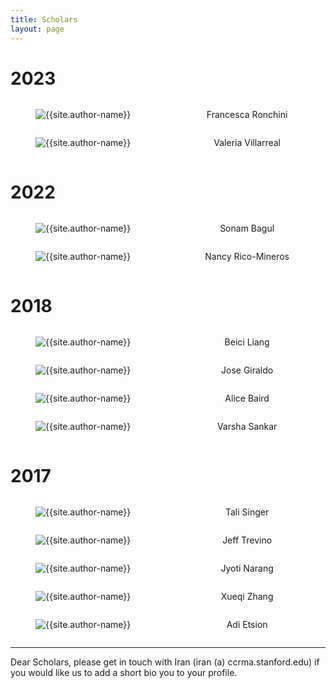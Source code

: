 ```yaml
---
title: Scholars
layout: page
---
```


# 2023

<div class="container">
    <div class="columns">
        <div class="column is-one-fifth-desktop is-one-fifth-tablet is-one-fifth-fullhd">
            <figure class="image">
                <img class="is-rounded" src="assets/photos/francesca.jpeg" alt="{{site.author-name}}">
            </figure>
        </div>
        <div class="column has-text-left-desktop has-text-left-tablet has-text-left-fullhd has-text-left-widescreen">
            <p>Francesca Ronchini</p>
        </div>
    </div>
</div>

<div class="container">
    <div class="columns">
        <div class="column is-one-fifth-desktop is-one-fifth-tablet is-one-fifth-fullhd">
            <figure class="image">
                <img class="is-rounded" src="assets/photos/valeria.png" alt="{{site.author-name}}">
            </figure>
        </div>
        <div class="column has-text-left-desktop has-text-left-tablet has-text-left-fullhd has-text-left-widescreen">
            <p>Valeria Villarreal</p>
        </div>
    </div>
</div>

# 2022

<div class="container">
    <div class="columns">
        <div class="column is-one-fifth-desktop is-one-fifth-tablet is-one-fifth-fullhd">
            <figure class="image">
                <img class="is-rounded" src="assets/photos/sonam.jpeg" alt="{{site.author-name}}">
            </figure>
        </div>
        <div class="column has-text-left-desktop has-text-left-tablet has-text-left-fullhd has-text-left-widescreen">
            <p>Sonam Bagul</p>
        </div>
    </div>
</div>

<div class="container">
    <div class="columns">
        <div class="column is-one-fifth-desktop is-one-fifth-tablet is-one-fifth-fullhd">
            <figure class="image">
                <img class="is-rounded" src="assets/photos/nancy.png" alt="{{site.author-name}}">
            </figure>
        </div>
        <div class="column has-text-left-desktop has-text-left-tablet has-text-left-fullhd has-text-left-widescreen">
            <p>Nancy Rico-Mineros</p>
        </div>
    </div>
</div>

# 2018

<div class="container">
    <div class="columns">
        <div class="column is-one-fifth-desktop is-one-fifth-tablet is-one-fifth-fullhd">
            <figure class="image">
                <img class="is-rounded" src="assets/photos/beici.png" alt="{{site.author-name}}">
            </figure>
        </div>
        <div class="column has-text-left-desktop has-text-left-tablet has-text-left-fullhd has-text-left-widescreen">
            <p>Beici Liang</p>
        </div>
    </div>
</div>

<div class="container">
    <div class="columns">
        <div class="column is-one-fifth-desktop is-one-fifth-tablet is-one-fifth-fullhd">
            <figure class="image">
                <img class="is-rounded" src="assets/photos/jose.png" alt="{{site.author-name}}">
            </figure>
        </div>
        <div class="column has-text-left-desktop has-text-left-tablet has-text-left-fullhd has-text-left-widescreen">
            <p>Jose Giraldo</p>
        </div>
    </div>
</div>

<div class="container">
    <div class="columns">
        <div class="column is-one-fifth-desktop is-one-fifth-tablet is-one-fifth-fullhd">
            <figure class="image">
                <img class="is-rounded" src="assets/photos/alice.png" alt="{{site.author-name}}">
            </figure>
        </div>
        <div class="column has-text-left-desktop has-text-left-tablet has-text-left-fullhd has-text-left-widescreen">
            <p>Alice Baird</p>
        </div>
    </div>
</div>

<div class="container">
    <div class="columns">
        <div class="column is-one-fifth-desktop is-one-fifth-tablet is-one-fifth-fullhd">
            <figure class="image">
                <img class="is-rounded" src="assets/photos/varsha.png" alt="{{site.author-name}}">
            </figure>
        </div>
        <div class="column has-text-left-desktop has-text-left-tablet has-text-left-fullhd has-text-left-widescreen">
            <p>Varsha Sankar</p>
        </div>
    </div>
</div>

# 2017

<div class="container">
    <div class="columns">
        <div class="column is-one-fifth-desktop is-one-fifth-tablet is-one-fifth-fullhd">
            <figure class="image">
                <img class="is-rounded" src="assets/photos/tali.png" alt="{{site.author-name}}">
            </figure>
        </div>
        <div class="column has-text-left-desktop has-text-left-tablet has-text-left-fullhd has-text-left-widescreen">
            <p>Tali Singer</p>
        </div>
    </div>
</div>

<div class="container">
    <div class="columns">
        <div class="column is-one-fifth-desktop is-one-fifth-tablet is-one-fifth-fullhd">
            <figure class="image">
                <img class="is-rounded" src="assets/photos/jeff.png" alt="{{site.author-name}}">
            </figure>
        </div>
        <div class="column has-text-left-desktop has-text-left-tablet has-text-left-fullhd has-text-left-widescreen">
            <p>Jeff Trevino</p>
        </div>
    </div>
</div>

<div class="container">
    <div class="columns">
        <div class="column is-one-fifth-desktop is-one-fifth-tablet is-one-fifth-fullhd">
            <figure class="image">
                <img class="is-rounded" src="assets/photos/jyoti.jpeg" alt="{{site.author-name}}">
            </figure>
        </div>
        <div class="column has-text-left-desktop has-text-left-tablet has-text-left-fullhd has-text-left-widescreen">
            <p>Jyoti Narang</p>
        </div>
    </div>
</div>

<div class="container">
    <div class="columns">
        <div class="column is-one-fifth-desktop is-one-fifth-tablet is-one-fifth-fullhd">
            <figure class="image">
                <img class="is-rounded" src="assets/photos/27895655.jpeg" alt="{{site.author-name}}">
            </figure>
        </div>
        <div class="column has-text-left-desktop has-text-left-tablet has-text-left-fullhd has-text-left-widescreen">
            <p>Xueqi Zhang</p>
        </div>
    </div>
</div>

<div class="container">
    <div class="columns">
        <div class="column is-one-fifth-desktop is-one-fifth-tablet is-one-fifth-fullhd">
            <figure class="image">
                <img class="is-rounded" src="assets/photos/adi.png" alt="{{site.author-name}}">
            </figure>
        </div>
        <div class="column has-text-left-desktop has-text-left-tablet has-text-left-fullhd has-text-left-widescreen">
            <p>Adi Etsion</p>
        </div>
    </div>
</div>

---

Dear Scholars, please get in touch with Iran (iran (a) ccrma.stanford.edu) if you would like us to add a short bio you to your profile.
